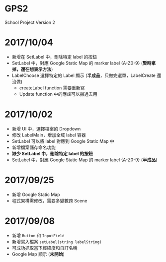 # GPS2
School Project Version 2

# 2017/10/04

* 新增在 SetLabel 中，刪除特定 label 的按鈕
* SetLabel 中，對應 Google Static Map 的 marker label {A-Z0-9} (**暫時拿掉，還在想表示方法**)
* LabelChoose 選擇特定的 Label 顯示 (**半成品**，只做完選單，LabelCreate 還沒做)
	* createLabel function 需要重新寫
	* Update function 中的應該可以搬過去用

# 2017/10/02

* 新增 UI 中，選擇檔案的 Dropdown
* 修改 LabelMain，增加全域 label 容器
* SetLabel 可以將 label 對應到 Google Static Map 中
* 新增檔案儲存命名功能
* **缺少 SetLabel 中，刪除特定 label 的按鈕**
* SetLabel 中，對應 Google Static Map 的 marker label {A-Z0-9} (**半成品**)

# 2017/09/25

* 新增 Google Static Map
* 程式架構需修改，需要多變數跨 Scene

# 2017/09/08

* 新增 `Button` 和 `InputField`
* 新增寫入檔案 `setLabel(string labelString)`
* 可成功抓取當下經緯度和自訂名稱
* Google Map 顯示 (**未開始**)